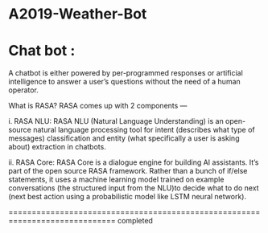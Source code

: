 # A2019-Weather-Bot

Chat bot : 
===================
A chatbot is either powered by per-programmed responses or artificial intelligence to answer a user’s questions without the need of a human operator.

What is RASA?
RASA comes up with 2 components —

i.  RASA NLU: RASA NLU (Natural Language Understanding) is an open-source natural language processing tool for intent (describes what type of messages) classification and
    entity (what specifically a user is asking about) extraction in chatbots.


ii. RASA Core: RASA Core is a dialogue engine for building AI assistants. It’s part of the open source RASA framework. Rather than a bunch of if/else statements, 
    it uses a machine learning model trained on example conversations (the structured input from the NLU)to decide what to do next (next best action using a probabilistic
    model like LSTM neural network).  
    
=============================================================================
completed
